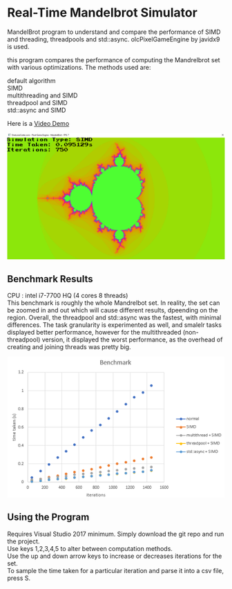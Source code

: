 # Real-Time Mandelbrot Simulator
MandelBrot program to understand and compare the performance of SIMD and threading, threadpools and std::async. olcPixelGameEngine by javidx9 is used.

this program compares the performance of computing the Mandrelbrot set with various optimizations. The methods used are:

default algorithm  
SIMD  
multithreading and SIMD  
threadpool and SIMD  
std::async and SIMD  

Here is a <a href="https://www.youtube.com/watch?v=jE1qjAJqcqs&ab_channel=JerSow">Video Demo</a>

<img src="MendrelBrot/images/SIMD.png"> 

## Benchmark Results
CPU : intel i7-7700 HQ (4 cores 8 threads)  
This benchmark is roughly the whole Mandrelbot set. In reality, the set can be zoomed in and out which will cause different results, dpeending on the region. Overall, the threadpool and std::async was the fastest, with minimal differences. The task granularity is experimented as well, and smalelr tasks displayed better performance, however for the multithreaded (non-threadpool) version, it displayed the worst performance, as the overhead of creating and joining threads was pretty big. 
  
<img src="MendrelBrot/images/benchmark.png"> 

## Using the Program
Requires Visual Studio 2017 minimum. Simply download the git repo and run the project.  
Use keys 1,2,3,4,5 to alter between computation methods.  
Use the up and down arrow keys to increase or decreases iterations for the set.   
To sample the time taken for a particular iteration and parse it into a csv file, press S.
